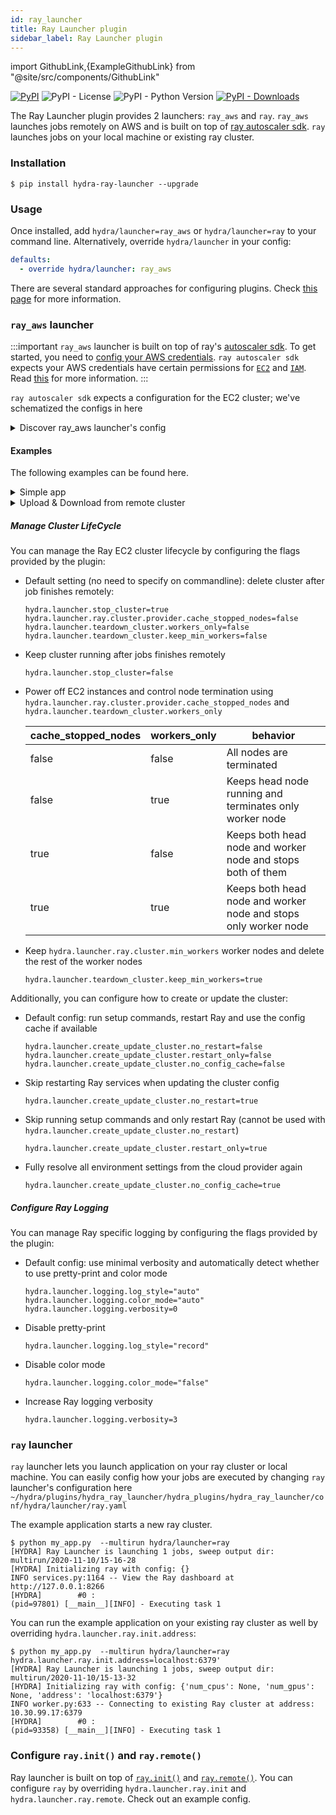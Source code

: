```yaml
---
id: ray_launcher
title: Ray Launcher plugin
sidebar_label: Ray Launcher plugin
---
```


import GithubLink,{ExampleGithubLink} from "@site/src/components/GithubLink"

[![PyPI](https://img.shields.io/pypi/v/hydra-ray-launcher)](https://pypi.org/project/hydra-ray-launcher/)
![PyPI - License](https://img.shields.io/pypi/l/hydra-ray-launcher)
![PyPI - Python Version](https://img.shields.io/pypi/pyversions/hydra-ray-launcher)
[![PyPI - Downloads](https://img.shields.io/pypi/dm/hydra-ray-launcher.svg)](https://pypistats.org/packages/hydra-ray-launcher)<ExampleGithubLink text="Example application" to="plugins/hydra_ray_launcher/examples"/><ExampleGithubLink text="Plugin source" to="plugins/hydra_ray_launcher"/>

The Ray Launcher plugin provides 2 launchers: `ray_aws` and `ray`. 
 `ray_aws` launches jobs remotely on AWS and is built on top of [ray autoscaler sdk](https://docs.ray.io/en/releases-1.3.0/cluster/sdk.html). `ray` launches jobs on your local machine or existing ray cluster. 

### Installation

```commandline
$ pip install hydra-ray-launcher --upgrade
```

### Usage
Once installed, add `hydra/launcher=ray_aws` or `hydra/launcher=ray` to your command line. Alternatively, override `hydra/launcher` in your config:

```yaml
defaults:
  - override hydra/launcher: ray_aws
```
There are several standard approaches for configuring plugins. Check [this page](../patterns/configuring_plugins) for more information.

### `ray_aws` launcher

:::important
`ray_aws` launcher is built on top of ray's [autoscaler sdk](https://docs.ray.io/en/releases-1.3.0/cluster/sdk.html). To get started, you need to 
[config your AWS credentials](https://docs.aws.amazon.com/cli/latest/userguide/cli-configure-files.html).
`ray autoscaler sdk` expects your AWS credentials have certain permissions for [`EC2`](https://aws.amazon.com/ec2) and [`IAM`](https://aws.amazon.com/iam). Read [this](https://github.com/ray-project/ray/issues/9327) for more information.
:::

`ray autoscaler sdk` expects a configuration for the EC2 cluster; we've schematized the configs in <GithubLink to="plugins/hydra_ray_launcher/hydra_plugins/hydra_ray_launcher/_config.py">here</GithubLink>

<details><summary>Discover ray_aws launcher's config</summary>

```commandline
$ python my_app.py hydra/launcher=ray_aws --cfg hydra -p hydra.launcher
# @package hydra.launcher
_target_: hydra_plugins.hydra_ray_launcher.ray_aws_launcher.RayAWSLauncher
env_setup:
  pip_packages:
    omegaconf: ${ray_pkg_version:omegaconf}
    hydra_core: ${ray_pkg_version:hydra}
    ray: ${ray_pkg_version:ray}
    cloudpickle: ${ray_pkg_version:cloudpickle}
    pickle5: 0.0.11
    hydra_ray_launcher: 1.1.0.dev3
  commands:
  - conda create -n hydra_${python_version:micro} python=${python_version:micro} -y
  - echo 'export PATH="$HOME/anaconda3/envs/hydra_${python_version:micro}/bin:$PATH"'
    >> ~/.bashrc
ray:
  init:
    address: null
  remote: {}
  cluster:
    cluster_name: default
    min_workers: 0
    max_workers: 1
    initial_workers: 0
    autoscaling_mode: default
    target_utilization_fraction: 0.8
    idle_timeout_minutes: 5
    docker:
      image: ''
      container_name: ''
      pull_before_run: true
      run_options: []
    provider:
      type: aws
      region: us-west-2
      availability_zone: us-west-2a,us-west-2b
      cache_stopped_nodes: false
      key_pair:
        key_name: hydra-${oc.env:USER,user}
    auth:
      ssh_user: ubuntu
    head_node:
      InstanceType: m5.large
      ImageId: ami-008d8ed4bd7dc2485
    worker_nodes:
      InstanceType: m5.large
      ImageId: ami-008d8ed4bd7dc2485
    file_mounts: {}
    initialization_commands: []
    setup_commands: []
    head_setup_commands: []
    worker_setup_commands: []
    head_start_ray_commands:
    - ray stop
    - ulimit -n 65536;ray start --head --port=6379 --object-manager-port=8076
      --autoscaling-config=~/ray_bootstrap_config.yaml
    worker_start_ray_commands:
    - ray stop
    - ulimit -n 65536; ray start --address=$RAY_HEAD_IP:6379 --object-manager-port=8076
  run_env: auto
stop_cluster: true
sync_up:
  source_dir: null
  target_dir: null
  include: []
  exclude: []
sync_down:
  source_dir: null
  target_dir: null
  include: []
  exclude: []
logging:
  log_style: auto
  color_mode: auto
  verbosity: 0
create_update_cluster:
  no_restart: false
  restart_only: false
  no_config_cache: false
teardown_cluster:
  workers_only: false
  keep_min_workers: false
```
</details>


#### Examples

The following examples can be found <GithubLink to="plugins/hydra_ray_launcher/examples">here</GithubLink>.

<details><summary>Simple app</summary>

```commandline
$ python my_app.py --multirun task=1,2,3
[HYDRA] Ray Launcher is launching 3 jobs, 
[HYDRA]        #0 : task=1
[HYDRA]        #1 : task=2
[HYDRA]        #2 : task=3
[HYDRA] Pickle for jobs: /var/folders/n_/9qzct77j68j6n9lh0lw3vjqcn96zxl/T/tmpqqg4v4i7/job_spec.pkl
Cluster: default
...
INFO services.py:1172 -- View the Ray dashboard at http://localhost:8265
(pid=3374) [__main__][INFO] - Executing task 1
(pid=3374) [__main__][INFO] - Executing task 2
(pid=3374) [__main__][INFO] - Executing task 3
...
[HYDRA] Stopping cluster now. (stop_cluster=true)
[HYDRA] Deleted the cluster (provider.cache_stopped_nodes=false)
Destroying cluster. Confirm [y/N]: y [automatic, due to --yes]
...
No nodes remaining.

```
</details>


<details><summary>Upload & Download from remote cluster</summary>

If your application is dependent on multiple modules, you can configure `hydra.launcher.sync_up` to upload dependency modules to the remote cluster.
You can also configure `hydra.launcher.sync_down` to download output from remote cluster if needed. This functionality is built on top of `rsync`, `include` and `exclude` is consistent with how it works in `rsync`.

```commandline
$  python train.py --multirun random_seed=1,2,3
[HYDRA] Ray Launcher is launching 3 jobs, 
[HYDRA]        #0 : random_seed=1
[HYDRA]        #1 : random_seed=2
[HYDRA]        #2 : random_seed=3
[HYDRA] Pickle for jobs: /var/folders/n_/9qzct77j68j6n9lh0lw3vjqcn96zxl/T/tmptdkye9of/job_spec.pkl
Cluster: default
...
INFO services.py:1172 -- View the Ray dashboard at http://localhost:8265
(pid=1772) [__main__][INFO] - Start training...
(pid=1772) [INFO] - Init my model
(pid=1772) [INFO] - Created dir for checkpoints. dir=checkpoint
(pid=1772) [__main__][INFO] - Start training...
(pid=1772) [INFO] - Init my model
(pid=1772) [INFO] - Created dir for checkpoints. dir=checkpoint
(pid=1772) [__main__][INFO] - Start training...
(pid=1772) [INFO] - Init my model
(pid=1772) [INFO] - Created dir for checkpoints. dir=checkpoint
Loaded cached provider configuration
...
[HYDRA] Output: receiving file list ... done
16-32-25/
16-32-25/0/
16-32-25/0/checkpoint/
16-32-25/0/checkpoint/checkpoint_1.pt
16-32-25/1/
16-32-25/1/checkpoint/
16-32-25/1/checkpoint/checkpoint_2.pt
16-32-25/2/
16-32-25/2/checkpoint/
16-32-25/2/checkpoint/checkpoint_3.pt
...
[HYDRA] Stopping cluster now. (stop_cluster=true)
[HYDRA] Deleted the cluster (provider.cache_stopped_nodes=false)
Destroying cluster. Confirm [y/N]: y [automatic, due to --yes]
...
No nodes remaining.

```
</details>


##### Manage Cluster LifeCycle
You can manage the Ray EC2 cluster lifecycle by configuring the flags provided by the plugin:

- Default setting (no need to specify on commandline): delete cluster after job finishes remotely:
  ```commandline
  hydra.launcher.stop_cluster=true
  hydra.launcher.ray.cluster.provider.cache_stopped_nodes=false
  hydra.launcher.teardown_cluster.workers_only=false
  hydra.launcher.teardown_cluster.keep_min_workers=false
  ```

- Keep cluster running after jobs finishes remotely
  ```commandline
  hydra.launcher.stop_cluster=false
  ```

- Power off EC2 instances and control node termination using `hydra.launcher.ray.cluster.provider.cache_stopped_nodes`
and `hydra.launcher.teardown_cluster.workers_only`

  | cache_stopped_nodes | workers_only | behavior |
  |---------------------|--------------|----------|
  | false | false | All nodes are terminated |
  | false | true | Keeps head node running and terminates only worker node |
  | true | false | Keeps both head node and worker node and stops both of them |
  | true | true | Keeps both head node and worker node and stops only worker node |

- Keep `hydra.launcher.ray.cluster.min_workers` worker nodes
and delete the rest of the worker nodes
  ```commandline
  hydra.launcher.teardown_cluster.keep_min_workers=true
  ```

Additionally, you can configure how to create or update the cluster:

- Default config: run setup commands, restart Ray and use
the config cache if available
  ```commandline
  hydra.launcher.create_update_cluster.no_restart=false
  hydra.launcher.create_update_cluster.restart_only=false
  hydra.launcher.create_update_cluster.no_config_cache=false
  ```

- Skip restarting Ray services when updating the cluster config
  ```commandline
  hydra.launcher.create_update_cluster.no_restart=true
  ```

- Skip running setup commands and only restart Ray (cannot be used with
`hydra.launcher.create_update_cluster.no_restart`)
  ```commandline
  hydra.launcher.create_update_cluster.restart_only=true
  ```

- Fully resolve all environment settings from the cloud provider again
  ```commandline
  hydra.launcher.create_update_cluster.no_config_cache=true
  ```


##### Configure Ray Logging
You can manage Ray specific logging by configuring the flags provided by the plugin:

- Default config: use minimal verbosity and automatically
detect whether to use pretty-print and color mode
  ```commandline
  hydra.launcher.logging.log_style="auto"
  hydra.launcher.logging.color_mode="auto"
  hydra.launcher.logging.verbosity=0
  ```

- Disable pretty-print
  ```commandline
  hydra.launcher.logging.log_style="record"
  ```

- Disable color mode
  ```commandline
  hydra.launcher.logging.color_mode="false"
  ```

- Increase Ray logging verbosity
  ```commandline
  hydra.launcher.logging.verbosity=3
  ```

### `ray` launcher

`ray` launcher lets you launch application on your ray cluster or local machine. You can easily config how your jobs are executed by changing `ray` launcher's configuration here
 `~/hydra/plugins/hydra_ray_launcher/hydra_plugins/hydra_ray_launcher/conf/hydra/launcher/ray.yaml`
 
 The <GithubLink to="plugins/hydra_ray_launcher/examples/simple">example application</GithubLink> starts a new ray cluster.
```commandline
$ python my_app.py  --multirun hydra/launcher=ray
[HYDRA] Ray Launcher is launching 1 jobs, sweep output dir: multirun/2020-11-10/15-16-28
[HYDRA] Initializing ray with config: {}
INFO services.py:1164 -- View the Ray dashboard at http://127.0.0.1:8266
[HYDRA]        #0 : 
(pid=97801) [__main__][INFO] - Executing task 1
```

You can run the example application on your existing ray cluster as well by overriding `hydra.launcher.ray.init.address`:
```commandline
$ python my_app.py  --multirun hydra/launcher=ray hydra.launcher.ray.init.address=localhost:6379'
[HYDRA] Ray Launcher is launching 1 jobs, sweep output dir: multirun/2020-11-10/15-13-32
[HYDRA] Initializing ray with config: {'num_cpus': None, 'num_gpus': None, 'address': 'localhost:6379'}
INFO worker.py:633 -- Connecting to existing Ray cluster at address: 10.30.99.17:6379
[HYDRA]        #0 : 
(pid=93358) [__main__][INFO] - Executing task 1
```

### Configure `ray.init()` and `ray.remote()`
Ray launcher is built on top of [`ray.init()`](https://docs.ray.io/en/master/package-ref.html?highlight=ray.remote#ray-init) 
and [`ray.remote()`](https://docs.ray.io/en/master/package-ref.html?highlight=ray.remote#ray-remote). 
You can configure `ray` by overriding `hydra.launcher.ray.init` and `hydra.launcher.ray.remote`. 
Check out an <GithubLink to="plugins/hydra_ray_launcher/examples/simple/config.yaml">example config</GithubLink>.
